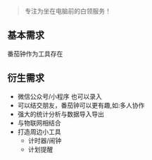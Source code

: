 > 专注为坐在电脑前的白领服务！

##  基本需求
番茄钟作为工具存在


## 衍生需求
* 微信公众号/小程序 也可以录入
* 可以结交朋友，番茄钟可以更有趣,如:多人协作
* 强大的统计分析与数据导入导出
* 与物联网相结合
* 打造周边小工具
  + 计时器/闹钟
  + 计划提醒